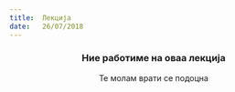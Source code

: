 ```yaml
---
title:  Лекција
date:   26/07/2018
---
```


### <center>Ние работиме на оваа лекција</center>
<center>Те молам врати се подоцна</center>